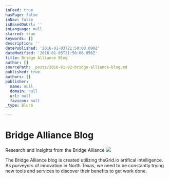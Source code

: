 ```yaml
---
inFeed: true
hasPage: false
inNav: false
isBasedOnUrl: ''
inLanguage: null
starred: true
keywords: []
description: ''
datePublished: '2016-01-03T21:50:08.090Z'
dateModified: '2016-01-03T21:50:06.056Z'
title: Bridge Alliance Blog
author: []
sourcePath: _posts/2016-01-02-bridge-alliance-blog.md
published: true
authors: []
publisher:
  name: null
  domain: null
  url: null
  favicon: null
_type: Blurb

---
```

# Bridge Alliance Blog

Research and Insights from the Bridge Alliance
![](https://s3-us-west-2.amazonaws.com/the-grid-img/p/b7f0fe5a635fa819612d45cb68026728bef35689.jpg)

The Bridge Alliance blog is created utilizing theGrid.io artifical intelligence. As purveyors of innovation in North Texas, we need to be constantly trying new tools and services to discover their benefits to get work done.